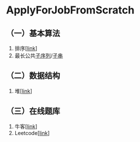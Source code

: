 # ApplyForJobFromScratch

## （一）基本算法
1. 排序\[[link](/sort)\]
2. 最长公共[子序列](/algorithms/lcs.py)/[子串](/algorithms/lcs2.py)

## （二）数据结构
1. 堆\[[link](/heap)\]

## （三）在线题库
1. 牛客\[[link](/nowcoder)\]
2. Leetcode\[[link](/leetcode)\]